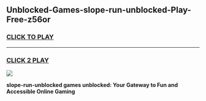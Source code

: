 
## Unblocked-Games-slope-run-unblocked-Play-Free-z56or
<h3>
<a href="https://premium76.site?title=slope-run-unblocked&ref=21A">CLICK TO PLAY</a></h3>
<hr>

<h3>
<a href="https://premium76.site?title=slope-run-unblocked&ref=21A">CLICK 2 PLAY</a>
  
</h3>

<a href="https://premium76.site?title=slope-run-unblocked&ref=21A"><img src="https://clearcache.store/games.png"></a>


**slope-run-unblocked games unblocked: Your Gateway to Fun and Accessible Online Gaming**
